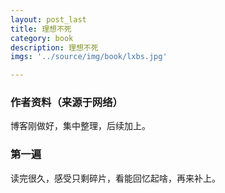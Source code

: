 ```yaml
---
layout: post_last
title: 理想不死
category: book
description: 理想不死
imgs: '../source/img/book/lxbs.jpg'

---
```

### 作者资料（来源于网络）

博客刚做好，集中整理，后续加上。

### 第一遍

读完很久，感受只剩碎片，看能回忆起啥，再来补上。
 